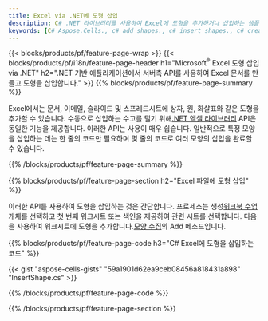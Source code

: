 ```yaml
---
title: Excel via .NET에 도형 삽입
description: C# .NET 라이브러리를 사용하여 Excel에 도형을 추가하거나 삽입하는 샘플 코드입니다. 이 코드를 사용하여 VB.NET, Asp.NET 또는 .NET 기반 응용 프로그램 내의 MS Excel에서 모양을 만듭니다.
keywords: [C# Aspose.Cells., c# add shapes., c# insert shapes., c# create shapes]
---
```

{{< blocks/products/pf/feature-page-wrap >}}
{{< blocks/products/pf/i18n/feature-page-header h1="Microsoft<sup>&reg;</sup> Excel 도형 삽입 via .NET" h2=".NET 기반 애플리케이션에서 서버측 API를 사용하여 Excel 문서를 만들고 도형을 삽입합니다." >}}
{{% blocks/products/pf/feature-page-summary %}}

 Excel에서는 문서, 이메일, 슬라이드 및 스프레드시트에 상자, 원, 화살표와 같은 도형을 추가할 수 있습니다. 수동으로 삽입하는 수고를 덜기 위해[.NET 엑셀 라이브러리](https://releases.aspose.com/cells/net/) API은 동일한 기능을 제공합니다. 이러한 API는 사용이 매우 쉽습니다. 일반적으로 특정 모양을 삽입하는 데는 한 줄의 코드만 필요하며 몇 줄의 코드로 여러 모양의 삽입을 완료할 수 있습니다.

{{% /blocks/products/pf/feature-page-summary %}}

{{% blocks/products/pf/feature-page-section h2="Excel 파일에 도형 삽입" %}}

 이러한 API를 사용하여 도형을 삽입하는 것은 간단합니다. 프로세스는 생성[워크북 수업](https://reference.aspose.com/cells/net/aspose.cells/workbook)개체를 선택하고 첫 번째 워크시트 또는 색인을 제공하여 관련 시트를 선택합니다. 다음을 사용하여 워크시트에 도형을 추가합니다.[모양 수집](https://reference.aspose.com/cells/net/aspose.cells.drawing/shapecollection)의 Add 메소드입니다.

{{% blocks/products/pf/feature-page-code h3="C# Excel에 도형을 삽입하는 코드" %}}

{{< gist "aspose-cells-gists" "59a1901d62ea9ceb08456a818431a898" "InsertShape.cs" >}}

{{% /blocks/products/pf/feature-page-code %}}

{{% /blocks/products/pf/feature-page-section %}}
